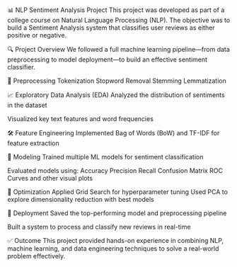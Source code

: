 📊 NLP Sentiment Analysis Project
This project was developed as part of a college course on Natural Language Processing (NLP). The objective was to build a Sentiment Analysis system that classifies user reviews as either positive or negative.

🔍 Project Overview
We followed a full machine learning pipeline—from data preprocessing to model deployment—to build an effective sentiment classifier.

🧹 Preprocessing
Tokenization
Stopword Removal
Stemming
Lemmatization

📈 Exploratory Data Analysis (EDA)
Analyzed the distribution of sentiments in the dataset

Visualized key text features and word frequencies

🛠️ Feature Engineering
Implemented Bag of Words (BoW) and TF-IDF for feature extraction

🤖 Modeling
Trained multiple ML models for sentiment classification

Evaluated models using:
Accuracy
Precision
Recall
Confusion Matrix
ROC Curves and other visual plots

🔧 Optimization
Applied Grid Search for hyperparameter tuning
Used PCA to explore dimensionality reduction with best models

🚀 Deployment
Saved the top-performing model and preprocessing pipeline

Built a system to process and classify new reviews in real-time

✅ Outcome
This project provided hands-on experience in combining NLP, machine learning, and data engineering techniques to solve a real-world problem effectively.
